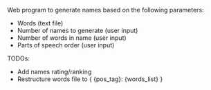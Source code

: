 Web program to generate names based on the following parameters:
- Words (text file)
- Number of names to generate (user input)
- Number of words in name (user input)
- Parts of speech order (user input)

TODOs:
- Add names rating/ranking
- Restructure words file to {
    {pos_tag}:
        {words_list}
}